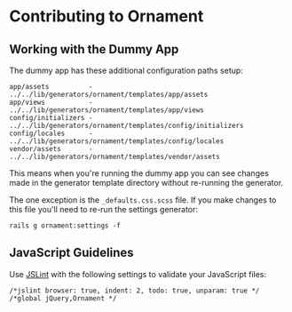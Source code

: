 Contributing to Ornament
========================

## Working with the Dummy App

The dummy app has these additional configuration paths setup:

    app/assets          - ../../lib/generators/ornament/templates/app/assets
    app/views           - ../../lib/generators/ornament/templates/app/views
    config/initializers - ../../lib/generators/ornament/templates/config/initializers
    config/locales      - ../../lib/generators/ornament/templates/config/locales
    vendor/assets       - ../../lib/generators/ornament/templates/vendor/assets

This means when you're running the dummy app you can see changes made in the
generator template directory without re-running the generator.

The one exception is the `_defaults.css.scss` file. If you make changes to this
file you'll need to re-run the settings generator:

    rails g ornament:settings -f

## JavaScript Guidelines

Use [JSLint](http://www.jslint.com/) with the following settings to validate
your JavaScript files:

    /*jslint browser: true, indent: 2, todo: true, unparam: true */
    /*global jQuery,Ornament */
